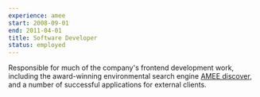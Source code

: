 ```yaml
---
experience: amee
start: 2008-09-01
end: 2011-04-01
title: Software Developer
status: employed
---
```

Responsible for much of the company's frontend development work, including the award-winning environmental search engine [AMEE discover](discover.amee.com), and a number of successful applications for external clients.
